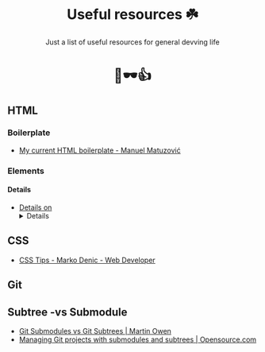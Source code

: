 <div align="center">

# Useful resources ☘️

Just a list of useful resources for general devving life

# 🚬🕶👍

</div>

## HTML

### Boilerplate

- [My current HTML boilerplate - Manuel Matuzović](https://www.matuzo.at/blog/html-boilerplate/)

### Elements

#### Details
- [Details on <details> - Google Slides](https://docs.google.com/presentation/d/1hvnPpsJo44BTPfJx28CV95vqk_dt6na1awUbk0kmZYM/edit#slide=id.g3e31444916_0_121)

## CSS

- [CSS Tips - Marko Denic - Web Developer](https://markodenic.com/css-tips/)

## Git


## Subtree -vs Submodule
- [Git Submodules vs Git Subtrees | Martin Owen](https://martowen.com/2016/05/01/git-submodules-vs-git-subtrees/#:~:text=The%20simplest%20way%20to%20think,specific%20commit%20in%20another%20repository.&text=Subtrees%20are%20easier%20to%20pull,copies%20of%20the%20original%20repository)
- [Managing Git projects with submodules and subtrees | Opensource.com](https://opensource.com/article/20/5/git-submodules-subtrees)

